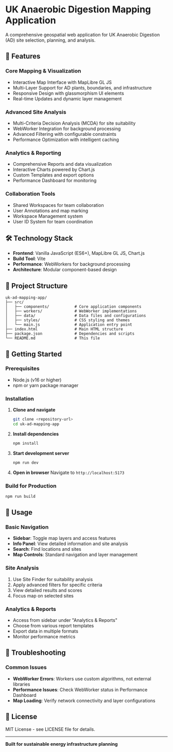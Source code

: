 # UK Anaerobic Digestion Mapping Application

A comprehensive geospatial web application for UK Anaerobic Digestion (AD) site selection, planning, and analysis.

## 🚀 Features

### Core Mapping & Visualization
- Interactive Map Interface with MapLibre GL JS
- Multi-Layer Support for AD plants, boundaries, and infrastructure
- Responsive Design with glassmorphism UI elements
- Real-time Updates and dynamic layer management

### Advanced Site Analysis
- Multi-Criteria Decision Analysis (MCDA) for site suitability
- WebWorker Integration for background processing
- Advanced Filtering with configurable constraints
- Performance Optimization with intelligent caching

### Analytics & Reporting
- Comprehensive Reports and data visualization
- Interactive Charts powered by Chart.js
- Custom Templates and export options
- Performance Dashboard for monitoring

### Collaboration Tools
- Shared Workspaces for team collaboration
- User Annotations and map marking
- Workspace Management system
- User ID System for team coordination

## 🛠️ Technology Stack

- **Frontend**: Vanilla JavaScript (ES6+), MapLibre GL JS, Chart.js
- **Build Tool**: Vite
- **Performance**: WebWorkers for background processing
- **Architecture**: Modular component-based design

## 📁 Project Structure

```
uk-ad-mapping-app/
├── src/
│   ├── components/           # Core application components
│   ├── workers/              # WebWorker implementations
│   ├── data/                 # Data files and configurations
│   ├── styles/               # CSS styling and themes
│   └── main.js               # Application entry point
├── index.html                # Main HTML structure
├── package.json              # Dependencies and scripts
└── README.md                 # This file
```

## 🚀 Getting Started

### Prerequisites
- Node.js (v16 or higher)
- npm or yarn package manager

### Installation

1. **Clone and navigate**
   ```bash
   git clone <repository-url>
   cd uk-ad-mapping-app
   ```

2. **Install dependencies**
   ```bash
   npm install
   ```

3. **Start development server**
   ```bash
   npm run dev
   ```

4. **Open in browser**
   Navigate to `http://localhost:5173`

### Build for Production
```bash
npm run build
```

## 🔧 Usage

### Basic Navigation
- **Sidebar**: Toggle map layers and access features
- **Info Panel**: View detailed information and site analysis
- **Search**: Find locations and sites
- **Map Controls**: Standard navigation and layer management

### Site Analysis
1. Use Site Finder for suitability analysis
2. Apply advanced filters for specific criteria
3. View detailed results and scores
4. Focus map on selected sites

### Analytics & Reports
- Access from sidebar under "Analytics & Reports"
- Choose from various report templates
- Export data in multiple formats
- Monitor performance metrics

## 🚨 Troubleshooting

### Common Issues
- **WebWorker Errors**: Workers use custom algorithms, not external libraries
- **Performance Issues**: Check WebWorker status in Performance Dashboard
- **Map Loading**: Verify network connectivity and layer configurations

## 📄 License

MIT License - see LICENSE file for details.

---

**Built for sustainable energy infrastructure planning**
